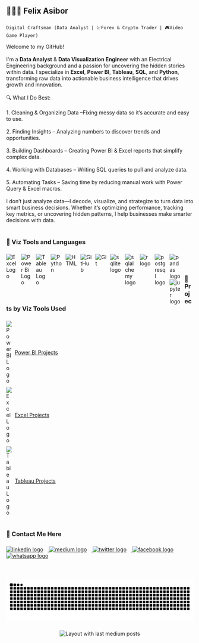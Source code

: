 <h2 align="left">👨🏿‍💻 Felix Asibor</h2>

###

`Digital Craftsman (Data Analyst | 💹Forex & Crypto Trader | 🎮Video Game Player)`




<p align="left">Welcome to my GitHub!<br><br>I'm a <strong>Data Analyst</strong> & <strong>Data Visualization Engineer</strong> with an Electrical Engineering background and a passion for uncovering the hidden stories within data. I specialize in <strong>Excel</strong>, <strong>Power BI</strong>, <strong>Tableau</strong>, <strong>SQL</strong>, and <strong>Python</strong>, transforming raw data into actionable business intelligence that drives growth and innovation.<br><br>🔍 What I Do Best:<br><br>1. Cleaning & Organizing Data –Fixing messy data so it’s accurate and easy to use.<br><br>2. Finding Insights – Analyzing numbers to discover trends and opportunities.<br><br>3. Building Dashboards – Creating Power BI & Excel reports that simplify complex data.<br><br>4. Working with Databases – Writing SQL queries to pull and analyze data.<br><br>5. Automating Tasks – Saving time by reducing manual work with Power Query & Excel macros.<br><br>I don’t just analyze data—I decode, visualize, and strategize to turn data into smart business decisions. Whether it’s optimizing performance, tracking key metrics, or uncovering hidden patterns, I help businesses make smarter decisions with data.</p>

#

###

<h3 align="left">🧰 Viz Tools and Languages </h3>

###

<div align="left">
  <img align="left" style="padding-right:10px;" src="https://img.icons8.com/?size=48&id=117561&format=png" width="30px" alt="Excel Logo"  />
  <img align="left" style="padding-right:10px;" src="https://img.icons8.com/?size=48&id=3sGOUDo9nJ4k&format=png" width="30px" alt="Power Bi Logo"  />
  <img align="left" style="padding-right:10px;" src="https://img.icons8.com/?size=48&id=9Kvi1p1F0tUo&format=png" width="30px" alt="Tableau Logo"  />
  <img align="left" alt="Python" width="30px" style="padding-right:10px;" src="https://cdn.jsdelivr.net/gh/devicons/devicon/icons/python/python-plain.svg" />
  <img align="left" alt="HTML" width="30px" style="padding-right:10px;" src="https://cdn.jsdelivr.net/gh/devicons/devicon/icons/html5/html5-plain.svg" />
  <img align="left" alt="GitHub" width="30px" style="padding-right:10px;" src="https://cdn.jsdelivr.net/gh/devicons/devicon/icons/github/github-original.svg" />
  <img align="left" alt="Git" width="30px" style="padding-right:10px;" src="https://cdn.jsdelivr.net/gh/devicons/devicon/icons/git/git-original.svg" />
  <img align="left" style="padding-right:10px;" src="https://cdn.jsdelivr.net/gh/devicons/devicon/icons/sqlite/sqlite-original.svg" width="30px" alt="sqlite logo"  />
  <img align="left" style="padding-right:10px;" src="https://cdn.jsdelivr.net/gh/devicons/devicon/icons/sqlalchemy/sqlalchemy-original.svg" width="30px" alt="sqlalchemy logo"  />
  <img align="left" style="padding-right:10px;" src="https://cdn.jsdelivr.net/gh/devicons/devicon/icons/r/r-original.svg" width="30px" alt="r logo"  />
  <img align="left" style="padding-right:10px;" src="https://cdn.jsdelivr.net/gh/devicons/devicon/icons/postgresql/postgresql-original.svg" width="30px" alt="postgresql logo"  />
  <img align="left" style="padding-right:10px;" src="https://cdn.jsdelivr.net/gh/devicons/devicon/icons/pandas/pandas-original.svg" width="30px" alt="pandas logo"  />
  <img align="left" style="padding-right:10px;" src="https://cdn.jsdelivr.net/gh/devicons/devicon/icons/jupyter/jupyter-original.svg" width="30px" alt="jupyter logo"  />

  
</div>
<br />


#


###

<h3>💼 Projects by Viz Tools Used </h3>


###

<div>
  <div style="display: flex; align-items: center; gap: 8px; margin-bottom: 8px;">
    <img src="https://img.icons8.com/?size=48&id=3sGOUDo9nJ4k&format=png" width="15px" alt="Power BI Logo" />
    <a href="https://github.com/search?q=user:fasibor+topic:power-bi" target="_blank" rel="noopener noreferrer">Power BI Projects</a>
  </div>
  <div style="display: flex; align-items: center; gap: 8px; margin-bottom: 8px;">
    <img src="https://img.icons8.com/?size=48&id=117561&format=png" width="15px" alt="Excel Logo" />
    <a href="https://github.com/search?q=user:fasibor+topic:excel" target="_blank" rel="noopener noreferrer">Excel Projects</a>
  </div>
  <div style="display: flex; align-items: center; gap: 8px;">
    <img src="https://img.icons8.com/?size=48&id=9Kvi1p1F0tUo&format=png" width="15px" alt="Tableau Logo" />
    <a href="https://github.com/search?q=user:fasibor+topic:tableau" target="_blank" rel="noopener noreferrer">Tableau Projects</a>
  </div>
</div>




#

###

<h3 align="left">💬 Contact Me Here </h3>

###

<div align="left">
 <a href="https://www.linkedin.com/in/fesibor/" target="_blank">
  <img src="https://img.shields.io/static/v1?message=LinkedIn&logo=linkedin&label=&color=0077B5&logoColor=white&labelColor=&style=for-the-badge" height="30" alt="linkedin logo" style="margin-right: 12px;" />
</a>
<a href="https://medium.com/@fasibor" target="_blank">
  <img src="https://img.shields.io/static/v1?message=Medium&logo=medium&label=&color=12100E&logoColor=white&labelColor=&style=for-the-badge" height="30" alt="medium logo" style="margin-right: 12px;" />
</a>
<a href="https://x.com/Fenalytics?t=6zxMUF-eTYTxn4qEq7gRFg&s=09" target="_blank">
  <img src="https://img.shields.io/static/v1?message=Twitter&logo=twitter&label=&color=1DA1F2&logoColor=white&labelColor=&style=for-the-badge" height="30" alt="twitter logo" style="margin-right: 12px;" />
</a>
<a href="https://web.facebook.com/fasibor" target="_blank">
  <img src="https://img.shields.io/static/v1?message=Facebook&logo=facebook&label=&color=1877F2&logoColor=white&labelColor=&style=for-the-badge" height="30" alt="facebook logo" style="margin-right: 12px;" />
</a>
<a href="https://wa.me/message/47L6IKVQMEYOB1" target="_blank">
  <img src="https://img.shields.io/static/v1?message=Whatsapp&logo=whatsapp&label=&color=25D366&logoColor=white&labelColor=&style=for-the-badge" height="30" alt="whatsapp logo" style="margin-right: 12px;" />
</a>
  
</div>

#

###

<br clear="both">

<picture>
  <source media="(prefers-color-scheme: dark)" srcset="https://raw.githubusercontent.com/fasibor/fasibor/output/github-snake-dark.svg" />
  <source media="(prefers-color-scheme: light)" srcset="https://raw.githubusercontent.com/fasibor/fasibor/output/github-snake.svg" />
  <img alt="github-snake" src="https://raw.githubusercontent.com/fasibor/fasibor/output/github-snake.svg" />
</picture>


###

<div align="center">
  <img src="https://github-read-medium-git-main.pahlevikun.vercel.app/latest?limit=4&username=fasibor" alt="Layout with last medium posts"  />
</div>

###
